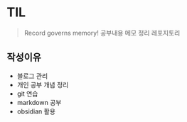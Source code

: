 # TIL
> Record governs memory!
> 공부내용 메모 정리 레포지토리

## 작성이유
- 블로그 관리
- 개인 공부 개념 정리
- git 연습
- markdown 공부
- obsidian 활용
